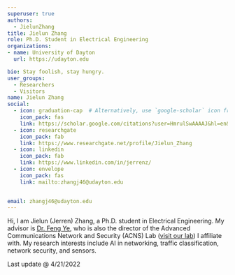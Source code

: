 ```yaml
---
superuser: true
authors:
  - JielunZhang
title: Jielun Zhang
role: Ph.D. Student in Electrical Engineering
organizations:
- name: University of Dayton
  url: https://udayton.edu

bio: Stay foolish, stay hungry.
user_groups:
  - Researchers
  - Visitors
name: Jielun Zhang
social:
  - icon: graduation-cap  # Alternatively, use `google-scholar` icon from `ai` icon pack
    icon_pack: fas
    link: https://scholar.google.com/citations?user=HmrulSwAAAAJ&hl=en&oi=ao
  - icon: researchgate
    icon_pack: fab
    link: https://www.researchgate.net/profile/Jielun_Zhang
  - icon: linkedin
    icon_pack: fab
    link: https://www.linkedin.com/in/jerrenz/
  - icon: envelope
    icon_pack: fas
    link: mailto:zhangj46@udayton.edu

    
email: zhangj46@udayton.edu
---
```


Hi, I am Jielun (Jerren) Zhang, a Ph.D. student in Electrical Engineering. My advisor is <ins>[Dr. Feng Ye](https://udayton.edu/directory/engineering/electrical_and_computer/ye-feng.php)</ins>, who is also the director of the Advanced Communications Network and Security (ACNS) Lab (<ins>[visit our lab](https://sites.google.com/a/udayton.edu/fye001)</ins>) I affiliate with. My research interests include AI in networking, traffic classification, network security, and sensors.

Last update @ 4/21/2022
